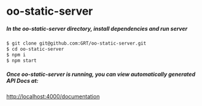 oo-static-server
======

##### In the _oo-static-server_ directory, install dependencies and run server
 ```sh
 $ git clone git@github.com:GRT/oo-static-server.git
 $ cd oo-static-server
 $ npm i
 $ npm start
 ```
##### Once _oo-static-server_ is running, you can view automatically generated API Docs at:
[http://localhost:4000/documentation](http://localhost:4000/documentation)
